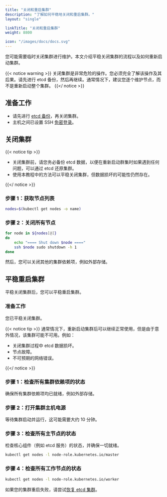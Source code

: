 ```yaml
---
title: "关闭和重启集群"
description: "了解如何平稳地关闭和重启集群。"
layout: "single"

linkTitle: "关闭和重启集群"
weight: 8800

icon: "/images/docs/docs.svg"
---
```


您可能需要临时关闭集群进行维护。本文介绍平稳关闭集群的流程以及如何重新启动集群。

{{< notice warning >}}
关闭集群是非常危险的操作。您必须完全了解该操作及其后果。请先进行 etcd 备份，然后再继续。通常情况下，建议您逐个维护节点，而不是重新启动整个集群。
{{</ notice >}}

## 准备工作

- 请先进行 [etcd 备份](https://etcd.io/docs/current/op-guide/recovery/#snapshotting-the-keyspace)，再关闭集群。
- 主机之间已设置 SSH [免密登录](https://man.openbsd.org/ssh.1#AUTHENTICATION)。

## 关闭集群

{{< notice tip >}}

- 关闭集群前，请您务必备份 etcd 数据，以便在重新启动群集时如果遇到任何问题，可以通过 etcd 还原集群。
- 使用本教程中的方法可以平稳关闭集群，但数据损坏的可能性仍然存在。

{{</ notice >}}

### 步骤 1：获取节点列表

```bash
nodes=$(kubectl get nodes -o name)
```

### 步骤 2：关闭所有节点

```bash
for node in ${nodes[@]}
do
    echo "==== Shut down $node ===="
    ssh $node sudo shutdown -h 1
done
```

然后，您可以关闭其他的集群依赖项，例如外部存储。

## 平稳重启集群

平稳关闭集群后，您可以平稳重启集群。

### 准备工作

您已平稳关闭集群。

{{< notice tip >}}
通常情况下，重新启动集群后可以继续正常使用，但是由于意外情况，该集群可能不可用。例如：

- 关闭集群过程中 etcd 数据损坏。
- 节点故障。
- 不可预期的网络错误。

{{</ notice >}}

### 步骤 1：检查所有集群依赖项的状态

确保所有集群依赖项均已就绪，例如外部存储。

### 步骤 2：打开集群主机电源

等待集群启动并运行，这可能需要大约 10 分钟。

### 步骤 3：检查所有主节点的状态

检查核心组件（例如 etcd 服务）的状态，并确保一切就绪。

```bash
kubectl get nodes -l node-role.kubernetes.io/master
```

### 步骤 4：检查所有工作节点的状态

```bash
kubectl get nodes -l node-role.kubernetes.io/worker
```

如果您的集群重启失败，请尝试[恢复 etcd 集群](https://etcd.io/docs/current/op-guide/recovery/#restoring-a-cluster)。
